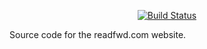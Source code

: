 <p align="center">
  <a href="https://travis-ci.org/readfwd/readfwd.com" target="_blank">
    <img src="https://travis-ci.org/readfwd/readfwd.com.svg?branch=master" title="Build Status" />
  </a>
</p>

Source code for the readfwd.com website.

